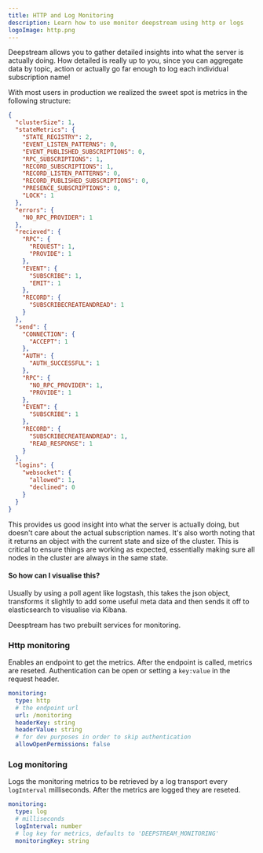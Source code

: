 ```yaml
---
title: HTTP and Log Monitoring
description: Learn how to use monitor deepstream using http or logs
logoImage: http.png
---
```


Deepstream allows you to gather detailed insights into what the server is actually doing. How detailed is really up to you, since you can aggregate data by topic, action or actually go far enough to log each individual subscription name!

With most users in production we realized the sweet spot is metrics in the following structure:

```json
{
  "clusterSize": 1,
  "stateMetrics": {
    "STATE_REGISTRY": 2,
    "EVENT_LISTEN_PATTERNS": 0,
    "EVENT_PUBLISHED_SUBSCRIPTIONS": 0,
    "RPC_SUBSCRIPTIONS": 1,
    "RECORD_SUBSCRIPTIONS": 1,
    "RECORD_LISTEN_PATTERNS": 0,
    "RECORD_PUBLISHED_SUBSCRIPTIONS": 0,
    "PRESENCE_SUBSCRIPTIONS": 0,
    "LOCK": 1
  },
  "errors": {
    "NO_RPC_PROVIDER": 1
  },
  "recieved": {
    "RPC": {
      "REQUEST": 1,
      "PROVIDE": 1
    },
    "EVENT": {
      "SUBSCRIBE": 1,
      "EMIT": 1
    },
    "RECORD": {
      "SUBSCRIBECREATEANDREAD": 1
    }
  },
  "send": {
    "CONNECTION": {
      "ACCEPT": 1
    },
    "AUTH": {
      "AUTH_SUCCESSFUL": 1
    },
    "RPC": {
      "NO_RPC_PROVIDER": 1,
      "PROVIDE": 1
    },
    "EVENT": {
      "SUBSCRIBE": 1
    },
    "RECORD": {
      "SUBSCRIBECREATEANDREAD": 1,
      "READ_RESPONSE": 1
    }
  },
  "logins": {
    "websocket": {
      "allowed": 1,
      "declined": 0
    }
  }
}
```

This provides us good insight into what the server is actually doing, but doesn't care about the actual subscription names. It's also worth noting that it returns an object with the current state and size of the cluster. This is critical to ensure things are working as expected, essentially making sure all nodes in the cluster are always in the same state.

#### So how can I visualise this?

Usually by using a poll agent like logstash, this takes the json object, transforms it slightly to add some useful meta data and then sends it off to elasticsearch to visualise via Kibana.

Deesptream has two prebuilt services for monitoring.

### Http monitoring

Enables an endpoint to get the metrics. After the endpoint is called, metrics are reseted.
Authentication can be open or setting a `key:value` in the request header.

```yaml
monitoring:
  type: http
  # the endpoint url
  url: /monitoring
  headerKey: string
  headerValue: string
  # for dev purposes in order to skip authentication
  allowOpenPermissions: false

```

### Log monitoring

Logs the monitoring metrics to be retrieved by a log transport every `logInterval` milliseconds. After the metrics are logged they are reseted.

```yaml
monitoring:
  type: log
  # milliseconds
  logInterval: number
  # log key for metrics, defaults to 'DEEPSTREAM_MONITORING'
  monitoringKey: string
```
